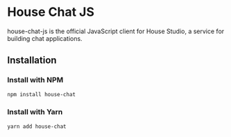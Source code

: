 # House Chat JS

house-chat-js is the official JavaScript client for House Studio, a service for building chat applications.

## Installation

### Install with NPM

```bash
npm install house-chat
```

### Install with Yarn

```bash
yarn add house-chat
```
